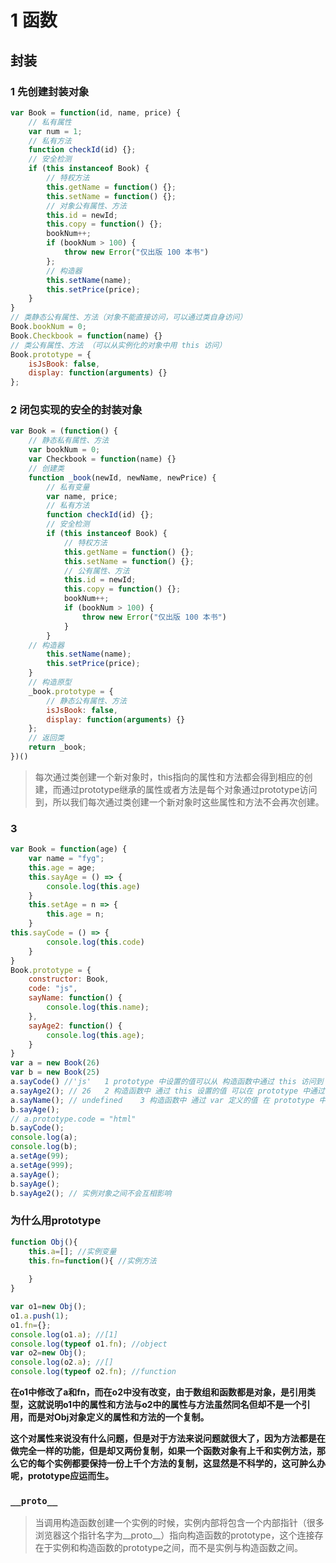 # 1 函数

## 封装
### 1 先创建封装对象
```javascript
var Book = function(id, name, price) {
    // 私有属性
    var num = 1;
    // 私有方法
    function checkId(id) {};
    // 安全检测
    if (this instanceof Book) {
        // 特权方法
        this.getName = function() {};
        this.setName = function() {};
        // 对象公有属性、方法
        this.id = newId;
        this.copy = function() {};
        bookNum++;
        if (bookNum > 100) {
            throw new Error("仅出版 100 本书")
        };
        // 构造器
        this.setName(name);
        this.setPrice(price);
    }
}
// 类静态公有属性、方法（对象不能直接访问，可以通过类自身访问）
Book.bookNum = 0;
Book.Checkbook = function(name) {}
// 类公有属性、方法 （可以从实例化的对象中用 this 访问）
Book.prototype = {
    isJsBook: false,
    display: function(arguments) {}
};

```


### 2 闭包实现的安全的封装对象
```javascript
var Book = (function() {
    // 静态私有属性、方法
    var bookNum = 0;
    var Checkbook = function(name) {}
    // 创建类
    function _book(newId, newName, newPrice) {
        // 私有变量
        var name, price;
        // 私有方法
        function checkId(id) {};
        // 安全检测
        if (this instanceof Book) {
            // 特权方法
            this.getName = function() {};
            this.setName = function() {};
            // 公有属性、方法
            this.id = newId;
            this.copy = function() {};
            bookNum++;
            if (bookNum > 100) {
                throw new Error("仅出版 100 本书")
            }
        }
    // 构造器
        this.setName(name);
        this.setPrice(price);
    }
    // 构造原型
    _book.prototype = {
        // 静态公有属性、方法
        isJsBook: false,
        display: function(arguments) {}
    };
    // 返回类
    return _book;
})()
```

> 每次通过类创建一个新对象时，this指向的属性和方法都会得到相应的创建，而通过prototype继承的属性或者方法是每个对象通过prototype访问到，所以我们每次通过类创建一个新对象时这些属性和方法不会再次创建。

### 3
```javascript
var Book = function(age) {
    var name = "fyg";
    this.age = age;
    this.sayAge = () => {
        console.log(this.age)
    }
    this.setAge = n => {
        this.age = n;
    }
this.sayCode = () => {
        console.log(this.code)
    }
}
Book.prototype = {
    constructor: Book,
    code: "js",
    sayName: function() {
        console.log(this.name);
    },
    sayAge2: function() {
        console.log(this.age);
    }
}
var a = new Book(26)
var b = new Book(25)
a.sayCode() //'js'   1 prototype 中设置的值可以从 构造函数中通过 this 访问到
a.sayAge2(); // 26   2 构造函数中 通过 this 设置的值 可以在 prototype 中通过 this 访问到
a.sayName(); // undefined    3 构造函数中 通过 var 定义的值 在 prototype 中访问不到
b.sayAge();
// a.prototype.code = "html"
b.sayCode();
console.log(a);
console.log(b);
a.setAge(99);
a.setAge(999);
a.sayAge();
b.sayAge();
b.sayAge2(); // 实例对象之间不会互相影响

```
### 为什么用prototype
```javascript
function Obj(){
    this.a=[]; //实例变量
    this.fn=function(){ //实例方法
        
    }
}

var o1=new Obj();
o1.a.push(1);
o1.fn={};
console.log(o1.a); //[1]
console.log(typeof o1.fn); //object
var o2=new Obj();
console.log(o2.a); //[]
console.log(typeof o2.fn); //function
```
**在o1中修改了a和fn，而在o2中没有改变，由于数组和函数都是对象，是引用类型，这就说明o1中的属性和方法与o2中的属性与方法虽然同名但却不是一个引用，而是对Obj对象定义的属性和方法的一个复制。**

**这个对属性来说没有什么问题，但是对于方法来说问题就很大了，因为方法都是在做完全一样的功能，但是却又两份复制，如果一个函数对象有上千和实例方法，那么它的每个实例都要保持一份上千个方法的复制，这显然是不科学的，这可肿么办呢，prototype应运而生。**


### `__proto__`

> 当调用构造函数创建一个实例的时候，实例内部将包含一个内部指针（很多浏览器这个指针名字为__proto__）指向构造函数的prototype，这个连接存在于实例和构造函数的prototype之间，而不是实例与构造函数之间。